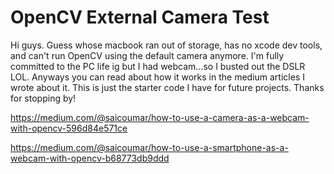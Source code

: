 # OpenCV External Camera Test
Hi guys. Guess whose macbook ran out of storage, has no xcode dev tools, and can't run OpenCV using the default camera anymore. I'm fully committed to the PC life ig but I had webcam...so I busted out the DSLR LOL. Anyways you can read about how it works in the medium articles I wrote about it. This is just the starter code I have for future projects. Thanks for stopping by!

https://medium.com/@saicoumar/how-to-use-a-camera-as-a-webcam-with-opencv-596d84e571ce

https://medium.com/@saicoumar/how-to-use-a-smartphone-as-a-webcam-with-opencv-b68773db9ddd
